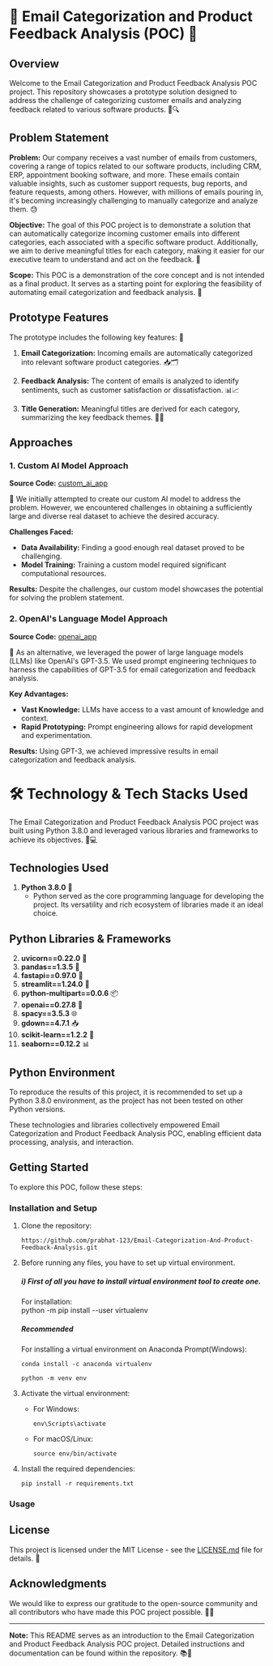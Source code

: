 # 📧 Email Categorization and Product Feedback Analysis (POC) 🚀

## Overview

Welcome to the Email Categorization and Product Feedback Analysis POC project. This repository showcases a prototype solution designed to address the challenge of categorizing customer emails and analyzing feedback related to various software products. 💌🔍

## Problem Statement

**Problem:** Our company receives a vast number of emails from customers, covering a range of topics related to our software products, including CRM, ERP, appointment booking software, and more. These emails contain valuable insights, such as customer support requests, bug reports, and feature requests, among others. However, with millions of emails pouring in, it's becoming increasingly challenging to manually categorize and analyze them. 😓

**Objective:** The goal of this POC project is to demonstrate a solution that can automatically categorize incoming customer emails into different categories, each associated with a specific software product. Additionally, we aim to derive meaningful titles for each category, making it easier for our executive team to understand and act on the feedback. 🎯

**Scope:** This POC is a demonstration of the core concept and is not intended as a final product. It serves as a starting point for exploring the feasibility of automating email categorization and feedback analysis. 🌱

## Prototype Features

The prototype includes the following key features: 🧩

1. **Email Categorization:** Incoming emails are automatically categorized into relevant software product categories. 📥🗂️

2. **Feedback Analysis:** The content of emails is analyzed to identify sentiments, such as customer satisfaction or dissatisfaction. 📊📈

3. **Title Generation:** Meaningful titles are derived for each category, summarizing the key feedback themes. 📌📝

## Approaches

### 1. Custom AI Model Approach

**Source Code:** [custom_ai_app](/custom_ai_app)

🧠 We initially attempted to create our custom AI model to address the problem. However, we encountered challenges in obtaining a sufficiently large and diverse real dataset to achieve the desired accuracy.

**Challenges Faced:**

- **Data Availability:** Finding a good enough real dataset proved to be challenging.
- **Model Training:** Training a custom model required significant computational resources.

**Results:** Despite the challenges, our custom model showcases the potential for solving the problem statement.

### 2. OpenAI's Language Model Approach

**Source Code:** [openai_app](/openai_app)

🤖 As an alternative, we leveraged the power of large language models (LLMs) like OpenAI's GPT-3.5. We used prompt engineering techniques to harness the capabilities of GPT-3.5 for email categorization and feedback analysis.

**Key Advantages:**

- **Vast Knowledge:** LLMs have access to a vast amount of knowledge and context.
- **Rapid Prototyping:** Prompt engineering allows for rapid development and experimentation.

**Results:** Using GPT-3, we achieved impressive results in email categorization and feedback analysis.

# 🛠️ Technology & Tech Stacks Used

The Email Categorization and Product Feedback Analysis POC project was built using Python 3.8.0 and leveraged various libraries and frameworks to achieve its objectives. 🐍💻

## Technologies Used

1. **Python 3.8.0** 🐍
   - Python served as the core programming language for developing the project. Its versatility and rich ecosystem of libraries made it an ideal choice.

## Python Libraries & Frameworks

2. **uvicorn==0.22.0** 🚀
3. **pandas==1.3.5** 🐼
4. **fastapi==0.97.0** 🚀
5. **streamlit==1.24.0** 🌟
6. **python-multipart==0.0.6** 📦
7. **openai==0.27.8** 🤖
8. **spacy==3.5.3** 🌐
9. **gdown==4.7.1** 📥
10. **scikit-learn==1.2.2** 🧠
11. **seaborn==0.12.2** 📊
    
## Python Environment

To reproduce the results of this project, it is recommended to set up a Python 3.8.0 environment, as the project has not been tested on other Python versions.

These technologies and libraries collectively empowered Email Categorization and Product Feedback Analysis POC, enabling efficient data processing, analysis, and interaction.


## Getting Started

To explore this POC, follow these steps:

### Installation and Setup

1. Clone the repository:
   ```
   https://github.com/prabhat-123/Email-Categorization-And-Product-Feedback-Analysis.git
   ```

2. Before running any files, you have to set up  virtual environment.

   ##### i) First of all you have to install virtual environment tool to create one.
   For installation:   
      python -m pip install --user virtualenv
      
      
   ##### Recommended
   For installing a virtual environment on Anaconda Prompt(Windows):

       conda install -c anaconda virtualenv

   ```
   python -m venv env
   ```

4. Activate the virtual environment:
   - For Windows:
     ```
     env\Scripts\activate
     ```
   - For macOS/Linux:
     ```
     source env/bin/activate
     ```

5. Install the required dependencies:
   ```
   pip install -r requirements.txt
   ```

### Usage

## License

This project is licensed under the MIT License - see the [LICENSE.md](LICENSE.md) file for details. 📜

## Acknowledgments

We would like to express our gratitude to the open-source community and all contributors who have made this POC project possible. 🙏✨

---

**Note:** This README serves as an introduction to the Email Categorization and Product Feedback Analysis POC project. Detailed instructions and documentation can be found within the repository. 📚📖
